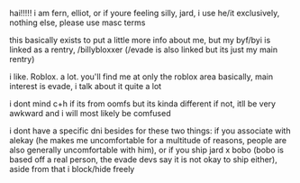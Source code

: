 hai!!!!! i am fern, elliot, or if youre feeling silly, jard, i use he/it exclusively, nothing else, please use masc terms

this basically exists to put a little more info about me, but my byf/byi is linked as a rentry, /billybloxxer (/evade is also linked but its just my main rentry)

i like. Roblox. a lot. you'll find me at only the roblox area basically, main interest is evade, i talk about it quite a lot

i dont mind c+h if its from oomfs but its kinda different if not, itll be very awkward and i will most likely be comfused

i dont have a specific dni besides for these two things: if you associate with alekay (he makes me uncomfortable for a multitude of reasons, people are also generally uncomfortable with him), or if you ship jard x bobo (bobo is based off a real person, the evade devs say it is not okay to ship either), aside from that i block/hide freely
